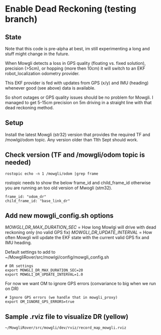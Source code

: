 # Enable Dead Reckoning (testing branch)

## State

Note that this code is pre-alpha at best, im still experimenting a long and stuff might change in the future.

When Mowgli detects a loss in GPS quality (floating vs. fixed solution), precision (>5cm), or hopping (more then 10cm) it will switch to an EKF robot_localization odometry provider.

This EKF provider is fed with updates from GPS (x/y) and IMU (heading) whenever good (see above) data is available.

So short outages or GPS quality issues should be no problem for Mowgli. I managed to get 5-15cm precision on 5m driving in a straight line with that dead reckoning method.

## Setup

Install the latest Mowgli (str32) version that provides the required TF and /mowlgi/odom topic.
Any version older than 11th Sept should work.

## Check version (TF and /mowgli/odom topic is needed)

```
rostopic echo -n 1 /mowgli/odom |grep frame
```

rostopic needs to show the below frame_id and child_frame_id otherwise you are running an too old version of Mwogli (stm32).

```
frame_id: "odom_dr"
child_frame_id: "base_link_dr"
```

## Add new mowgli_config.sh options

*MOWGLI_DR_MAX_DURATION_SEC* = How long Mowlgi will drive with dead reckoning only (no valid GPS fix)
*MOWGLI_DR_UPDATE_INTERVAL* = How often Mowgli will update the EKF state with the current valid GPS fix and IMU heading.

Default settings to add to ~/MowgliRover/src/mowlgi/config/mowgli_config.sh

```
# DR settings
export MOWGLI_DR_MAX_DURATION_SEC=20
export MOWGLI_DR_UPDATE_INTERVAL=1.0
```

For now we want OM to ignore GPS errors (convariance to big when we run on DR)

```
# Ignore GPS errors (we handle that in mowgli_proxy)
export OM_IGNORE_GPS_ERRORS=true
```

## Sample .rviz file to visualize DR (yellow)

```
~/MowgliRover/src/mowgli/dev/rviz/record_map_mowgli.rviz
```


